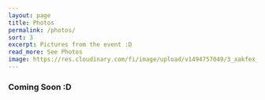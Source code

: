 ```yaml
---
layout: page
title: Photos
permalink: /photos/
sort: 3
excerpt: Pictures from the event :D
read_more: See Photos
image: https://res.cloudinary.com/fi/image/upload/v1494757049/3_xakfex_dhuwwi.jpg
---
```


### Coming Soon :D